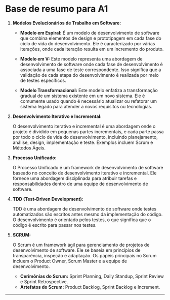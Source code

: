 # Base de resumo para A1

1. **Modelos Evolucionários de Trabalho em Software:**

   - **Modelo em Espiral:** É um modelo de desenvolvimento de software que combina elementos de design e prototipagem em cada fase do ciclo de vida do desenvolvimento. Ele é caracterizado por várias iterações, onde cada iteração resulta em um incremento do produto.
   
   - **Modelo em V:** Este modelo representa uma abordagem de desenvolvimento de software onde cada fase de desenvolvimento é associada a uma fase de teste correspondente. Isso significa que a validação de cada etapa do desenvolvimento é realizada por meio de testes específicos.

   - **Modelo Transformacional:** Este modelo enfatiza a transformação gradual de um sistema existente em um novo sistema. Ele é comumente usado quando é necessário atualizar ou refatorar um sistema legado para atender a novos requisitos ou tecnologias.

2. **Desenvolvimento Iterativo e Incremental:**

   O desenvolvimento iterativo e incremental é uma abordagem onde o projeto é dividido em pequenas partes incrementais, e cada parte passa por todo o ciclo de vida do desenvolvimento, incluindo planejamento, análise, design, implementação e teste. Exemplos incluem Scrum e Métodos Ágeis.

3. **Processo Unificado:**

   O Processo Unificado é um framework de desenvolvimento de software baseado no conceito de desenvolvimento iterativo e incremental. Ele fornece uma abordagem disciplinada para atribuir tarefas e responsabilidades dentro de uma equipe de desenvolvimento de software.

4. **TDD (Test-Driven Development):**

   TDD é uma abordagem de desenvolvimento de software onde testes automatizados são escritos antes mesmo da implementação do código. O desenvolvimento é orientado pelos testes, o que significa que o código é escrito para passar nos testes.

5. **SCRUM:**

   O Scrum é um framework ágil para gerenciamento de projetos de desenvolvimento de software. Ele se baseia em princípios de transparência, inspeção e adaptação. Os papéis principais no Scrum incluem o Product Owner, Scrum Master e a equipe de desenvolvimento.

   - **Cerimônias do Scrum:** Sprint Planning, Daily Standup, Sprint Review e Sprint Retrospective.
   - **Artefatos do Scrum:** Product Backlog, Sprint Backlog e Increment.

---
